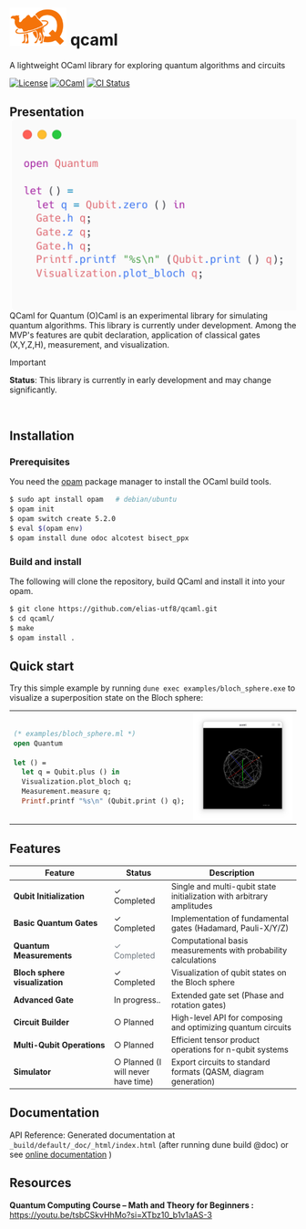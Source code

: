 # <img src="https://github.com/elias-utf8/qcaml/blob/main/assets/images/qcaml_logo_tiny.svg" alt="QCaml logo" width="100"/>  qcaml

A lightweight OCaml library for exploring quantum algorithms and circuits

[![License](https://img.shields.io/badge/License-Apache%202.0-3c60b1.svg?logo=opensourceinitiative&logoColor=white&style=flat-square)](https://github.com/elias-utf8/qcaml/blob/main/LICENSE)
[![OCaml](https://img.shields.io/badge/OCaml-5.2-ec6813.svg?style=flat-square&logo=ocaml&logoColor=white)](https://ocaml.org/)
[![CI Status](https://img.shields.io/github/actions/workflow/status/elias-utf8/qcaml/main.yml?style=flat-square&logo=github&label=build)](https://github.com/elias-utf8/qcaml/actions/workflows/main.yml)

## Presentation <img src="https://github.com/elias-utf8/qcaml/blob/main/assets/images/snippet.png" width="500px" align="right">


QCaml for Quantum (O)Caml is an experimental library for simulating quantum algorithms. This library is currently under development. Among the MVP's features are qubit declaration, application of classical gates (X,Y,Z,H), measurement, and visualization.
> [!IMPORTANT]
>
> **Status**: This library is currently in early development and may change significantly.
>
<br>

## Installation
### Prerequisites
You need the [opam](https://opam.ocaml.org/) package manager to install the OCaml build tools.
```sh
$ sudo apt install opam   # debian/ubuntu
$ opam init
$ opam switch create 5.2.0
$ eval $(opam env)
$ opam install dune odoc alcotest bisect_ppx
```
### Build and install
The following will clone the repository, build QCaml and install it into your opam.
```sh
$ git clone https://github.com/elias-utf8/qcaml.git
$ cd qcaml/
$ make
$ opam install .
```

## Quick start
Try this simple example by running `dune exec examples/bloch_sphere.exe` to visualize a superposition state on the Bloch sphere:

<table>
<tr>
<td>

```ocaml
(* examples/bloch_sphere.ml *)
open Quantum

let () =
  let q = Qubit.plus () in
  Visualization.plot_bloch q;
  Measurement.measure q;
  Printf.printf "%s\n" (Qubit.print () q);
```
</td>
<td>
  <img src="https://github.com/elias-utf8/qcaml/blob/main/assets/images/bloch.png" alt="Bloch Sphere" width="400">
</td>
</tr>
</table>

## Features
<table>
  <thead>
    <tr>
      <th width="35%">Feature</th>
      <th width="20%">Status</th>
      <th width="45%">Description</th>
    </tr>
  </thead>
  <tbody>
    <tr>
      <td><strong>Qubit Initialization</strong></td>
      <td><span>✓ Completed</span></td>
      <td>Single and multi-qubit state initialization with arbitrary amplitudes</td>
    </tr>
    <tr>
      <td><strong>Basic Quantum Gates</strong></td>
      <td><span>✓ Completed</span></td>
      <td>Implementation of fundamental gates (Hadamard, Pauli-X/Y/Z)</td>
    </tr>
    <tr>
      <td><strong>Quantum Measurements</strong></td>
      <td><span style="color: #6c757d;">✓ Completed</span></td>
      <td>Computational basis measurements with probability calculations</td>
    </tr>
    <tr>
    <tr>
      <td><strong>Bloch sphere visualization</strong></td>
      <td><span>✓ Completed</span></td>
      <td>Visualization of qubit states on the Bloch sphere</td>
    </tr>
    <tr>
      <td><strong>Advanced Gate</strong></td>
      <td><span>In progress..</span></td>
      <td>Extended gate set (Phase and rotation gates)</td>
    </tr>
    <tr>
      <td><strong>Circuit Builder</strong></td>
      <td><span>○ Planned</span></td>
      <td>High-level API for composing and optimizing quantum circuits</td>
    </tr>
    <tr>
      <td><strong>Multi-Qubit Operations</strong></td>
      <td><span>○ Planned</span></td>
      <td>Efficient tensor product operations for n-qubit systems</td>
    </tr>
    <tr>
      <td><strong>Simulator</strong></td>
      <td><span>○ Planned (I will never have time)</span></td>
      <td>Export circuits to standard formats (QASM, diagram generation)</td>
    </tr>
  </tbody>
</table>

## Documentation
<p>

   API Reference: Generated documentation at `_build/default/_doc/_html/index.html` (after running dune build @doc) or see [online documentation](https://elias-utf8.github.io/qcaml/) )
</p>

## Resources
**Quantum Computing Course – Math and Theory for Beginners :** https://youtu.be/tsbCSkvHhMo?si=XTbz10_b1v1aAS-3

